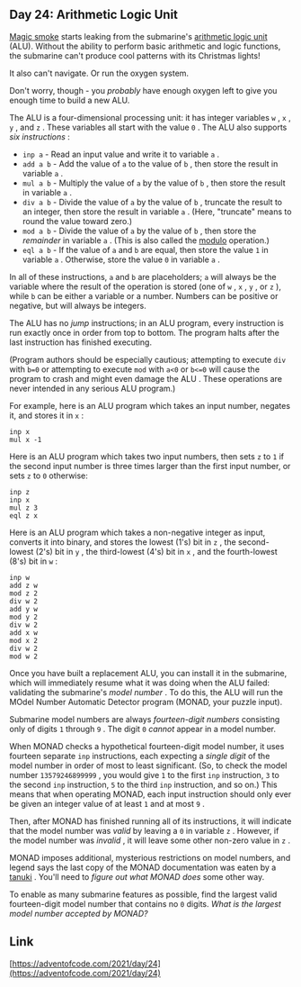 ## Day 24: Arithmetic Logic Unit

[Magic smoke](https://en.wikipedia.org/wiki/Magic_smoke) starts leaking from the submarine's [arithmetic logic unit](https://en.wikipedia.org/wiki/Arithmetic_logic_unit) (ALU). Without the ability to perform basic arithmetic and logic functions, the submarine can't produce cool patterns with its Christmas lights!

It also can't navigate. Or run the oxygen system.

Don't worry, though - you _probably_ have enough oxygen left to give you enough time to build a new ALU.

The ALU is a four-dimensional processing unit: it has integer variables `w` , `x` , `y` , and `z` . These variables all start with the value `0` . The ALU also supports _six instructions_ :

- `inp a` - Read an input value and write it to variable `a` .
- `add a b` - Add the value of `a` to the value of `b` , then store the result in variable `a` .
- `mul a b` - Multiply the value of `a` by the value of `b` , then store the result in variable `a` .
- `div a b` - Divide the value of `a` by the value of `b` , truncate the result to an integer, then store the result in variable `a` . (Here, "truncate" means to round the value toward zero.)
- `mod a b` - Divide the value of `a` by the value of `b` , then store the _remainder_ in variable `a` . (This is also called the [modulo](https://en.wikipedia.org/wiki/Modulo_operation) operation.)
- `eql a b` - If the value of `a` and `b` are equal, then store the value `1` in variable `a` . Otherwise, store the value `0` in variable `a` .

In all of these instructions, `a` and `b` are placeholders; `a` will always be the variable where the result of the operation is stored (one of `w` , `x` , `y` , or `z` ), while `b` can be either a variable or a number. Numbers can be positive or negative, but will always be integers.

The ALU has no _jump_ instructions; in an ALU program, every instruction is run exactly once in order from top to bottom. The program halts after the last instruction has finished executing.

(Program authors should be especially cautious; attempting to execute `div` with `b=0` or attempting to execute `mod` with `a<0` or `b<=0` will cause the program to crash and might even damage the ALU . These operations are never intended in any serious ALU program.)

For example, here is an ALU program which takes an input number, negates it, and stores it in `x` :

```
inp x
mul x -1
```

Here is an ALU program which takes two input numbers, then sets `z` to `1` if the second input number is three times larger than the first input number, or sets `z` to `0` otherwise:

```
inp z
inp x
mul z 3
eql z x
```

Here is an ALU program which takes a non-negative integer as input, converts it into binary, and stores the lowest (1's) bit in `z` , the second-lowest (2's) bit in `y` , the third-lowest (4's) bit in `x` , and the fourth-lowest (8's) bit in `w` :

```
inp w
add z w
mod z 2
div w 2
add y w
mod y 2
div w 2
add x w
mod x 2
div w 2
mod w 2
```

Once you have built a replacement ALU, you can install it in the submarine, which will immediately resume what it was doing when the ALU failed: validating the submarine's _model number_ . To do this, the ALU will run the MOdel Number Automatic Detector program (MONAD, your puzzle input).

Submarine model numbers are always _fourteen-digit numbers_ consisting only of digits `1` through `9` . The digit `0` _cannot_ appear in a model number.

When MONAD checks a hypothetical fourteen-digit model number, it uses fourteen separate `inp` instructions, each expecting a _single digit_ of the model number in order of most to least significant. (So, to check the model number `13579246899999` , you would give `1` to the first `inp` instruction, `3` to the second `inp` instruction, `5` to the third `inp` instruction, and so on.) This means that when operating MONAD, each input instruction should only ever be given an integer value of at least `1` and at most `9` .

Then, after MONAD has finished running all of its instructions, it will indicate that the model number was _valid_ by leaving a `0` in variable `z` . However, if the model number was _invalid_ , it will leave some other non-zero value in `z` .

MONAD imposes additional, mysterious restrictions on model numbers, and legend says the last copy of the MONAD documentation was eaten by a [tanuki](https://en.wikipedia.org/wiki/Japanese_raccoon_dog) . You'll need to _figure out what MONAD does_ some other way.

To enable as many submarine features as possible, find the largest valid fourteen-digit model number that contains no `0` digits. _What is the largest model number accepted by MONAD?_

## Link

[https://adventofcode.com/2021/day/24](https://adventofcode.com/2021/day/24)

